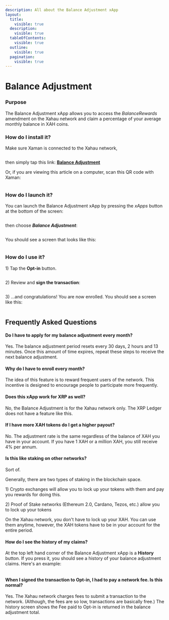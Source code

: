 ```yaml
---
description: All about the Balance Adjustment xApp
layout:
  title:
    visible: true
  description:
    visible: true
  tableOfContents:
    visible: true
  outline:
    visible: true
  pagination:
    visible: true
---
```


# Balance Adjustment

### Purpose

The Balance Adjustment xApp allows you to access the _BalanceRewards_ amendment on the Xahau network and claim a percentage of your average monthly balance in XAH coins.

### **How do I install it?**

Make sure Xaman is connected to the Xahau network,

<figure><img src="../../.gitbook/assets/Network switch button.png" alt=""><figcaption></figcaption></figure>

then simply tap this link: [**Balance Adjustment**](https://xumm.app/detect/xapp:xahau.balanceadjustment)

Or, if you are viewing this article on a computer, scan this QR code with Xaman:

<figure><img src="../../.gitbook/assets/Balance Adjustment - 6.png" alt=""><figcaption></figcaption></figure>

### **How do I launch it?**

You can launch the Balance Adjustment xApp by pressing the _xApps_ button at the bottom of the screen:&#x20;

<figure><img src="../../.gitbook/assets/xApps Button.png" alt=""><figcaption></figcaption></figure>

then choose _**Balance Adjustment**_:

<figure><img src="../../.gitbook/assets/Balance Adjustment - 1.png" alt=""><figcaption></figcaption></figure>

You should see a screen that looks like this:

<figure><img src="../../.gitbook/assets/Balance Adjustment - 2.png" alt=""><figcaption></figcaption></figure>

### **How do I use it?**

1\) Tap the **Opt-in** button.

<figure><img src="../../.gitbook/assets/Balance Adjustment xApp - 3a.png" alt=""><figcaption></figcaption></figure>

2\) Review and **sign the transaction**:



<figure><img src="../../.gitbook/assets/Balance Adjustment - 3.png" alt=""><figcaption></figcaption></figure>

3\) ...and congratulations! You are now enrolled. You should see a screen like this:

<figure><img src="../../.gitbook/assets/Balance Adjustment - 4.png" alt=""><figcaption></figcaption></figure>

## Frequently Asked Questions

#### Do I have to apply for my balance adjustment every month?

Yes. The balance adjustment period resets every 30 days, 2 hours and 13 minutes. Once this amount of time expires, repeat these steps to receive the next balance adjustment.

#### Why do I have to enroll every month?

The idea of this feature is to reward frequent users of the network. This incentive is designed to encourage people to participate more frequently.

#### Does this xApp work for XRP as well?

No, the Balance Adjustment is for the Xahau network only. The XRP Ledger does not have a feature like this.

#### If I have more XAH tokens do I get a higher payout?

No. The adjustment rate is the same regardless of the balance of XAH you have in your account. If you have 1 XAH or a million XAH, you still receive 4% per annum.

#### Is this like staking on other networks?

Sort of.&#x20;

Generally, there are two types of staking in the blockchain space.

1\) Crypto exchanges will allow you to lock up your tokens with them and pay you rewards for doing this.&#x20;

2\) Proof of Stake networks (Ethereum 2.0, Cardano, Tezos, etc.) allow you to lock up your tokens&#x20;

On the Xahau network, you don't have to lock up your XAH. You can use them anytime, however, the XAH tokens have to be in your account for the entire period.

#### How do I see the history of my claims?

At the top left hand corner of the Balance Adjustment xApp is a **History** button. If you press it, you should see a history of your balance adjustment claims. Here's an example:



<figure><img src="../../.gitbook/assets/Balance Adjustment - 7.png" alt=""><figcaption></figcaption></figure>

#### When I signed the transaction to Opt-in, I had to pay a network fee. Is this normal?

Yes. The Xahau network charges fees to submit a transaction to the network. (Although, the fees are so low, transactions are basically free.) The history screen shows the Fee paid to Opt-in is returned in the balance adjustment total.



<figure><img src="../../.gitbook/assets/Balance Adjustment - 8.png" alt=""><figcaption></figcaption></figure>







